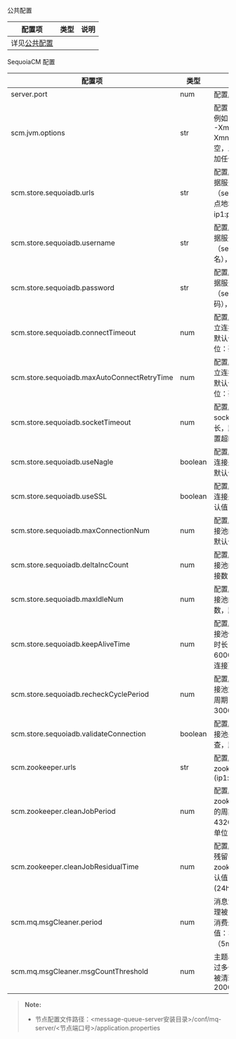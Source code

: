 

公共配置

|配置项| 类型| 说明|
|------|-----|-----|
|详见[公共配置][public_config]|||

SequoiaCM 配置

|配置项                     |类型   |说明                                    |
|---------------------------|-------|----------------------------------------|
|server.port|num|配置服务节点端口号|
|scm.jvm.options|str|配置 java jvm 参数，例如：-Xmx2048M -Xms2048M -Xmn1536M，默认为空，即启动节点不添加任何 jvm 参数|
|scm.store.sequoiadb.urls         |str    |配置服务节点的元数据服务地址（sequoiadb的协调节点地址列表：ip1:port2,ip2:port2）|
|scm.store.sequoiadb.username         |str    |配置服务节点的元数据服务用户名（sequoiadb的用户名），默认用户名为空|
|scm.store.sequoiadb.password     |str    |配置服务节点的元数据服务密码文件路径（sequoiadb的密码），默认密码为空|
|scm.store.sequoiadb.connectTimeout     |num    |配置服务节点与sdb建立连接的超时时长，默认值：10000，单位：毫秒|
|scm.store.sequoiadb.maxAutoConnectRetryTime|num    |配置服务节点与sdb建立连接的重试时长，默认值：15000，单位：毫秒|
|scm.store.sequoiadb.socketTimeout            |num    |配置服务节点与sdb的socket连接超时时长，默认值：0（不设置超时），单位：毫秒|
|scm.store.sequoiadb.useNagle                |boolean|配置服务节点与sdb的连接是否使用nagle，默认值：false            |
|scm.store.sequoiadb.useSSL                    |boolean|配置服务节点与sdb的连接是否使用ssl，默认值：false                |
|scm.store.sequoiadb.maxConnectionNum       |num    |配置服务节点的sdb连接池的最大连接数，默认值：500|
|scm.store.sequoiadb.deltaIncCount          |num    |配置服务节点的sdb连接池的每次增长的连接数，默认值：10|
|scm.store.sequoiadb.maxIdleNum             |num    |配置服务节点的sdb连接池的最大空闲连接数，默认值：10|
|scm.store.sequoiadb.keepAliveTime          |num    |配置服务节点的sdb连接池保留空闲连接的时长，默认值：60000（不清除空闲连接），单位：毫秒|
|scm.store.sequoiadb.recheckCyclePeriod     |num    |配置服务节点的sdb连接池定时清除连接的周期，默认值：30000，单位：毫秒|
|scm.store.sequoiadb.validateConnection     |boolean|配置服务节点的sdb连接池是否开启出池检查，默认值：true|
|scm.zookeeper.urls|str|配置服务节点的zookeeper服务地址(ip1:port1,ip2:port2)|
|scm.zookeeper.cleanJobPeriod|num|配置服务节点清理zookeeper无效节点的周期，默认值：43200000 (12h)，单位：毫秒|
|scm.zookeeper.cleanJobResidualTime|num|配置服务节点将清理残留多久的zookeeper节点，默认值：86400000 (24h)，单位：毫秒|
|scm.mq.msgCleaner.period|num|消息清理周期（仅清理被当前所有消费组消费过的消息），默认值：300000（5min），单位：毫秒|
|scm.mq.msgCleaner.msgCountThreshold|num|主题小，消息数量超过多少条时允许消息被清理，默认值：200000|


> **Note:**
>
> * 节点配置文件路径：\<message-queue-server安装目录\>/conf/mq-server/\<节点端口号\>/application.properties

[public_config]:Maintainance/Node_Config/Readme.md